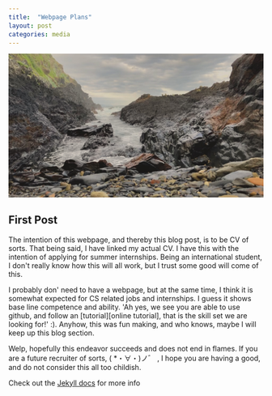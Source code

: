 ```yaml
---
title:  "Webpage Plans"
layout: post
categories: media
---
```


![fadedWaves](/assets/images/ocean.jpg)

## First Post

The intention of this webpage, and thereby this blog post, is to be CV of sorts. That being said, I have linked my actual CV.  I have this with the intention of applying for summer internships. Being an international student, I don't really know how this will all work, but I trust some good will come of this.

I probably don' need to have a webpage, but at the same time, I think it is somewhat expected for CS related jobs and internships. I guess it shows base line competence and ability. 'Ah yes, we see you are able to use github, and follow an [tutorial][online tutorial], that is the skill set we are looking for!' :). Anyhow, this was fun making, and who knows, maybe I will keep up this blog section. 

Welp, hopefully this endeavor succeeds and does not end in flames. If you are a future recruiter of sorts, ( *・∀・)ノ゛ , I hope you are having a good, and do not consider this all too childish.

Check out the [Jekyll docs][jekyll-docs] for more info 

[jekyll-docs]: http://jekyllrb.com/docs/home
[tutorial]: https://www.youtube.com/watch?v=qZsgPgGdOzQ
